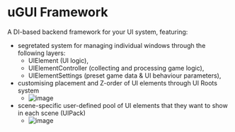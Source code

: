 # uGUI Framework

A DI-based backend framework for your UI system, featuring:
- segretated system for managing individual windows through the following layers:
  - UIElement (UI logic),
  - UIElementController (collecting and processing game logic),
  - UIElementSettings (preset game data & UI behaviour parameters),
- customising placement and Z-order of UI elements through UI Roots system
  - ![image](https://github.com/user-attachments/assets/5f8f9d03-9f2d-4ffe-8825-7eec84adb5ef)
- scene-specific user-defined pool of UI elements that they want to show in each scene (UIPack)
  - ![image](https://github.com/user-attachments/assets/c153fee4-e2b5-4e29-8ee4-3b6988459942)
